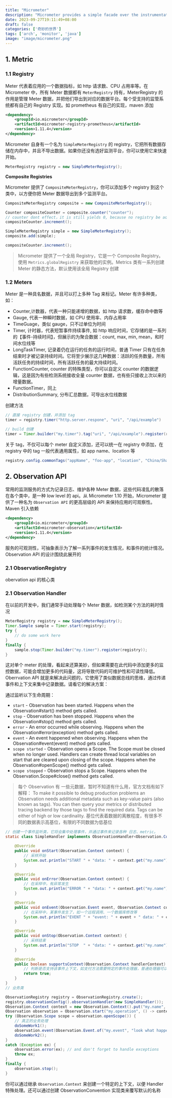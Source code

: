 ```yaml
---
title: "Micrometer"
description: "Micrometer provides a simple facade over the instrumentation clients for the most popular observability systems, allowing you to instrument your JVM-based application code without vendor lock-in. Think SLF4J, but for observability."
date: 2023-09-27T19:11:49+08:00
draft: false
categories: ['奇妙的世界']
tags: ['arch', 'monitor', 'java']
image: "image/micrometer.png"
---
```


## 1. Metric

### 1.1 Registry

Meter 代表着应用的一个数据指标，如 http 请求数、CPU 占用率等。在 Micrometer 中，所有 Meter 数据都有 `MeterRegistry` 持有，MeterRegistry 的作用是管理 Meter 数据，并把他们导出到对应的数据平台。每个受支持的监管系统都有自己的 Registry 实现。如 prometheus 有自己的实现，maven 添加

```xml
<dependency>
    <groupId>io.micrometer</groupId>
    <artifactId>micrometer-registry-prometheus</artifactId>
    <version>1.11.4</version>
</dependency>

```

Micrometer 自身有一个名为 `SimpleMeterRegistry` 的 registry，它把所有数据存储在内存中，并且不导出数据。如果你还没有选好监测平台，你可以使用它来快速开始。

```java
MeterRegistry registry = new SimpleMeterRegistry();
```

**Composite Registries**

Micrometer 提供了 `CompositeMeterRegistry`，你可以添加多个 registry 到这个类中，以方便你把 Meter 数据导出到多个监测平台。

```java
CompositeMeterRegistry composite = new CompositeMeterRegistry();

Counter compositeCounter = composite.counter("counter");
// counter dont effect，it is still yields 0, because no registry be added to composite,
compositeCounter.increment();

SimpleMeterRegistry simple = new SimpleMeterRegistry();
composite.add(simple);

compositeCounter.increment();
```

> Micrometer 提供了一个全局 Registry，它是一个 Composite Registry。使用 `Metrics.globalRegistry` 来获取他的实例。Metrics 类有一系列创建 Meter 的静态方法，默认使用该全局 Registry 创建

### 1.2 Meters

Meter 是一种具名数据，并且可以打上多种 Tag 来标记。Meter 有许多种类，如：

+ Counter,计数器，代表一种只能递增的数据，如 http 请求数，缓存命中数等
+ Gauge, 代表一种瞬时数据，如 CPU 使用率、内存占用率
+ TimeGuage，类似 gauge，只不过单位为时间
+ Timer, 计时器，代表短暂事件持续事件, 如 http 响应时间，它存储的是一系列的【事件-持续时间】，但展示的为聚合数据：count, max, min, mean，和时间水位线等
+ LongTaskTimer, 记录着仍在运行的任务的运行时间，普通 Timer 只有在任务结束时才被记录持续时间。它将至少展示这几种数据：活跃的任务数量，所有活跃任务的持续时间，所有活跃任务的最大持续时间。
+ FunctionCounter, counter 的特殊类型，你可以自定义 counter 的数据逻辑，这是因为有些检测系统接收全量 counter 数据，也有些只接收上次以来的增量数据。
+ FunctionTimer，同上
+ DistributionSummary, 分布汇总数据，可导出水位线数据


创建方法

```java
// 直接 registry 创建，并添加 tag
timer = registry.timer("http.server.respone", "uri", "/api/example")

// build 创建
timer = Timer.builder("my.timer").tag("uri", "/api/example").register(registry);
```

关于 tag，不仅可以每个 meter 自定义添加，还可以统一在 registry 中添加，在 registry 中的 tag 一般代表通用属性，如 app name、location 等

```java
registry.config.commonTags("appName", "foo-app", "location", "China/Shanghai")
```


## 2. Observation API

常用的监测服务的方式为记录日志、维护各种 Meter 数据，这些代码凌乱的散落在各个类中，是一种 low level 的 api。从 Micrometer 1.10 开始，Micrometer 提供了一种名为 `Observation API` 的更高层级的 API 来保持应用的可观察性。Maven 引入依赖

```xml
<dependency>
    <groupId>io.micrometer</groupId>
    <artifactId>micrometer-observation</artifactId>
    <version>1.11.4</version>
</dependency>

```

服务的可观测性，可抽象表示为了解一系列事件的发生情况，和事件的统计情况。Observation API 的设计围绕此展开的

### 2.1 ObservationRegistry

obervation api 的核心类

### 2.1 Observation Handler

在以前的开发中，我们通常手动处理每个 Meter 数据，如检测某个方法的耗时情况

```java
MeterRegistry registry = new SimpleMeterRegistry();
Timer.Sample sample = Timer.start(registry);
try {
    // do some work here
}
finally {
    sample.stop(Timer.builder("my.timer").register(registry));
}
```

这对单个 meter 的处理，看起来还算美妙，但如果需要在此代码中添加更多的监控数据，可能会增加更多的代码量，这将导致代码的可维护性和可读性降低。Oberrvation API 就是来解决此问题的，它使用了类似数据总线的思维，通过传递事件和上下文来集中记录数据。请看它的解决方案：

通过监听以下生命周期：

+ `start` - Observation has been started. Happens when the Observation#start() method gets called.
+ `stop` - Observation has been stopped. Happens when the Observation#stop() method gets called.
+ `error` - An error occurred while observing. Happens when the Observation#error(exception) method gets called.
+ `event` - An event happened when observing. Happens when the Observation#event(event) method gets called.
+ `scope started` - Observation opens a Scope. The Scope must be closed when no longer used. Handlers can create thread local variables on start that are cleared upon closing of the scope. Happens when the Observation#openScope() method gets called.
+ `scope stopped` - Observation stops a Scope. Happens when the Observation.Scope#close() method gets called.

> 每个 Observation 有 一些元数据，暂时不知道有什么用，官方文档有如下解释：
> To make it possible to debug production problems an Observation needs additional metadata such as key-value pairs (also known as tags). You can then query your metrics or distributed tracing backend by those tags to find the required data. Tags can be either of high or low cardinality.
> 基位代表着数据的离散程度，有很多不同的数据表示高基位，有限的不同数据为低基位

```java
// 创建一个事件监听类，它将会集中处理事件，并通过事件来记录各种 日志、metric。
static class SimpleHandler implements ObservationHandler<Observation.Context> {

    @Override
    public void onStart(Observation.Context context) {
        // 采样开始
        System.out.println("START " + "data: " + context.get("my.name"));
    }

    @Override
    public void onError(Observation.Context context) {
        // 在采样中，有异常发生
        System.out.println("ERROR " + "data: " + context.get("my.name") + ", error: " + context.getError());
    }

    @Override
    public void onEvent(Observation.Event event, Observation.Context context) {
        // 在采样中，某事件发生了，如一个远程调用、一个数据库修改等
        System.out.println("EVENT " + "event: " + event + " data: " + context.get("my.name"));
    }

    @Override
    public void onStop(Observation.Context context) {
        // 采样结束
        System.out.println("STOP  " + "data: " + context.get("my.name"));
    }

    @Override
    public boolean supportsContext(Observation.Context handlerContext) {
        // 判断是否支持该事件上下文，如支付方法需要特定的事件处理器，普通处理器可以忽略
        return true;
    }
}
// 业务类

ObservationRegistry registry = ObservationRegistry.create();
registry.observationConfig().observationHandler(new SimpleHandler());
Observation.Context context = new Observation.Context().put("my.name", "test").put("my.id", 1);
Observation observation = Observation.start("my.operation", () -> context, registry);
try (Observation.Scope scope = observation.openScope()) {
    // 真正的业务处理
    doSomeWork1();
    observation.event(Observation.Event.of("my.event", "look what happend"));
    doSomeWork2();
}
catch (Exception ex) {
    observation.error(ex); // and don't forget to handle exceptions
    throw ex;
}
finally {
    observation.stop();
}

```

你可以通过继承 `Observation.Context` 来创建一个特定的上下文，以便 Handler 特殊处理。还可以通过创建 ObservationConvention 实现类来覆写默认的名称
